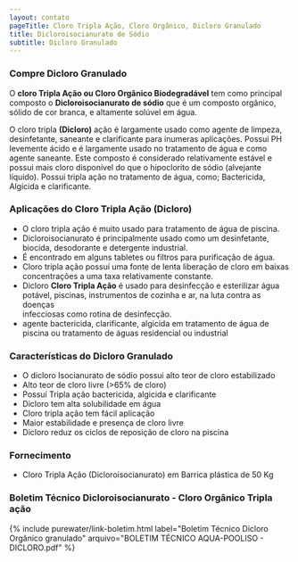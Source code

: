 ```yaml
---
layout: contato
pageTitle: Cloro Tripla Ação, Cloro Orgânico, Dicloro Granulado
title: Dicloroisocianurato de Sódio
subtitle: Dicloro Granulado
---
```


### Compre Dicloro Granulado

O **cloro Tripla Ação ou Cloro Orgânico Biodegradável** tem como principal composto o **Dicloroisocianurato de sódio** que é um composto orgânico, sólido de cor branca, e altamente solúvel em água. 

O cloro tripla **(Dicloro)** ação é largamente usado como agente de limpeza, desinfetante, saneante e clarificante para inumeras aplicações.
Possui PH levemente ácido e é largamente usado no tratamento de água e como agente saneante. Este composto é considerado relativamente estável e possui mais cloro disponível do que o hipoclorito de sódio (alvejante líquido).
Possui tripla ação no tratamento de água, como; Bactericida, Algicida e clarificante.

### Aplicações do Cloro Tripla Ação (Dicloro)

- O cloro tripla ação é muito usado para tratamento de água de piscina.
- Dicloroisocianurato é principalmente usado como um desinfetante, biocida, desodorante e detergente industrial. 
- É encontrado em alguns tabletes ou filtros para purificação de água. 
- Cloro tripla ação possuí uma fonte de lenta liberação de cloro em baixas concentrações a uma taxa relativamente constante. 
- Dicloro **Cloro Tripla Ação** é usado para desinfecção e esterilizar água potável, piscinas, instrumentos de cozinha e ar, na luta contra as doenças     
  infecciosas como rotina de desinfecção.
- agente bactericida, clarificante, algicida em tratamento de água de piscina ou tratamento de águas residencial ou industrial


### Características do Dicloro Granulado

- O dicloro Isocianurato de sódio possui alto teor de cloro estabilizado
- Alto teor de cloro livre (>65% de cloro)
- Possuí Tripla ação bactericida, algicida e clarificante
- Dicloro tem alta solubilidade em água
- Cloro tripla ação tem fácil aplicação
- Maior estabilidade e presença de cloro livre
- Dicloro reduz os ciclos de reposição de cloro na piscina

### Fornecimento

- Cloro Tripla Ação (Dicloroisocianurato) em Barrica plástica de 50 Kg 

### Boletim Técnico Dicloroisocianurato - Cloro Orgânico Tripla ação

{% include purewater/link-boletim.html label="Boletim Técnico Dicloro Orgânico granulado" arquivo="BOLETIM TÉCNICO AQUA-POOLISO - DICLORO.pdf" %}




